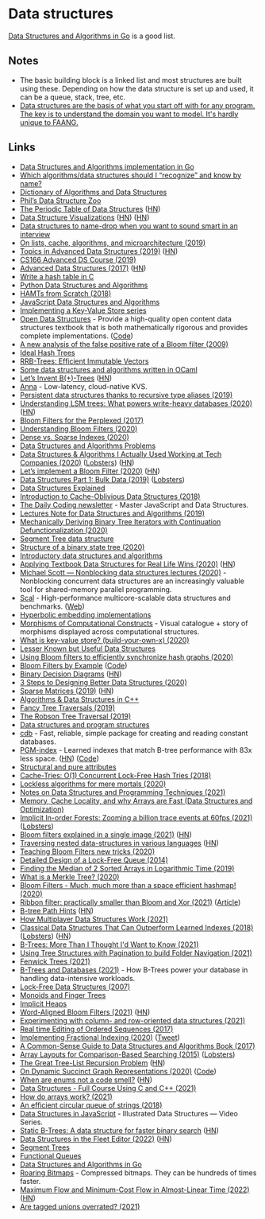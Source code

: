 # Data structures

[Data Structures and Algorithms in Go](https://github.com/paliimx/Data-Structures-and-Algorithms) is a good list.

## Notes

- The basic building block is a linked list and most structures are built using these. Depending on how the data structure is set up and used, it can be a queue, stack, tree, etc.
- [Data structures are the basis of what you start off with for any program. The key is to understand the domain you want to model. It's hardly unique to FAANG.](https://news.ycombinator.com/item?id=20039164)

## Links

- [Data Structures and Algorithms implementation in Go](https://github.com/floyernick/Data-Structures-and-Algorithms)
- [Which algorithms/data structures should I “recognize” and know by name?](https://softwareengineering.stackexchange.com/questions/155639/which-algorithms-data-structures-should-i-recognize-and-know-by-name)
- [Dictionary of Algorithms and Data Structures](https://xlinux.nist.gov/dads/)
- [Phil’s Data Structure Zoo](https://g1thubhub.github.io/data-structure-zoo.html)
- [The Periodic Table of Data Structures](https://stratos.seas.harvard.edu/files/stratos/files/periodictabledatastructures.pdf) ([HN](https://news.ycombinator.com/item?id=18314555))
- [Data Structure Visualizations](https://www.cs.usfca.edu/~galles/visualization/Algorithms.html) ([HN](https://news.ycombinator.com/item?id=19082943)) ([HN](https://news.ycombinator.com/item?id=27745184))
- [Data structures to name-drop when you want to sound smart in an interview](http://blog.amynguyen.net/?p=853)
- [On lists, cache, algorithms, and microarchitecture (2019)](https://pdziepak.github.io/2019/05/02/on-lists-cache-algorithms-and-microarchitecture/)
- [Topics in Advanced Data Structures (2019)](http://web.stanford.edu/class/cs166/handouts/100%20Suggested%20Final%20Project%20Topics.pdf) ([HN](https://news.ycombinator.com/item?id=19780387))
- [CS166 Advanced DS Course (2019)](http://web.stanford.edu/class/cs166/)
- [Advanced Data Structures (2017)](https://courses.csail.mit.edu/6.851/fall17/) ([HN](https://news.ycombinator.com/item?id=20044876))
- [Write a hash table in C](https://github.com/jamesroutley/write-a-hash-table)
- [Python Data Structures and Algorithms](https://github.com/prabhupant/python-ds)
- [HAMTs from Scratch (2018)](https://vaibhavsagar.com/blog/2018/07/29/hamts-from-scratch/)
- [JavaScript Data Structures and Algorithms](https://github.com/JoeKarlsson/data-structures)
- [Implementing a Key-Value Store series](http://codecapsule.com/2012/11/07/ikvs-implementing-a-key-value-store-table-of-contents/)
- [Open Data Structures](https://opendatastructures.org/) - Provide a high-quality open content data structures textbook that is both mathematically rigorous and provides complete implementations. ([Code](https://github.com/patmorin/ods))
- [A new analysis of the false positive rate of a Bloom filter (2009)](https://www.csee.usf.edu/~kchriste/energy/ipl10.pdf)
- [Ideal Hash Trees](https://lampwww.epfl.ch/papers/idealhashtrees.pdf)
- [RRB-Trees: Efficient Immutable Vectors](http://citeseerx.ist.psu.edu/viewdoc/download;jsessionid=0265C1992F573129BCC7D4AF7734DBF7?doi=10.1.1.592.5377&rep=rep1&type=pdf)
- [Some data structures and algorithms written in OCaml](https://github.com/jdan/ocaml-data-structures)
- [Let’s Invent B(+)-Trees](https://shachaf.net/w/b-trees) ([HN](https://news.ycombinator.com/item?id=23001831))
- [Anna](https://github.com/hydro-project/anna) - Low-latency, cloud-native KVS.
- [Persistent data structures thanks to recursive type aliases (2019)](https://www.aleksandra.codes/persistent-data-structures)
- [Understanding LSM trees: What powers write-heavy databases (2020)](https://yetanotherdevblog.com/lsm/) ([HN](https://news.ycombinator.com/item?id=30269286))
- [Bloom Filters for the Perplexed (2017)](https://sagi.io/bloom-filters-for-the-perplexed/)
- [Understanding Bloom Filters (2020)](https://yetanotherdevblog.com/bloom-filters/)
- [Dense vs. Sparse Indexes (2020)](https://yetanotherdevblog.com/dense-vs-sparse-indexes/)
- [Data Structures and Algorithms Problems](https://www.techiedelight.com/list-of-problems/)
- [Data Structures & Algorithms I Actually Used Working at Tech Companies (2020)](https://blog.pragmaticengineer.com/data-structures-and-algorithms-i-actually-used-day-to-day/) ([Lobsters](https://lobste.rs/s/n8tyip/data_structures_algorithms_i_actually)) ([HN](https://news.ycombinator.com/item?id=23841491))
- [Let’s implement a Bloom Filter (2020)](https://onatm.dev/2020/08/10/let-s-implement-a-bloom-filter/) ([HN](https://news.ycombinator.com/item?id=24102617))
- [Data Structures Part 1: Bulk Data (2019)](https://ourmachinery.com/post/data-structures-part-1-bulk-data/) ([Lobsters](https://lobste.rs/s/t8mrxn/data_structures_part_1_bulk_data))
- [Data Structures Explained](https://www.freecodecamp.org/news/learn-all-about-data-structures-used-in-computer-science/)
- [Introduction to Cache-Oblivious Data Structures (2018)](https://rcoh.me/posts/cache-oblivious-datastructures/)
- [The Daily Coding newsletter](https://thedailycoding.com/) - Master JavaScript and Data Structures.
- [Lectures Note for Data Structures and Algorithms (2019)](https://www.cs.bham.ac.uk/~jxb/DSA/dsa.pdf)
- [Mechanically Deriving Binary Tree Iterators with Continuation Defunctionalization (2020)](https://abhinavsarkar.net/posts/continuation-defunctionalization/)
- [Segment Tree data structure](https://cp-algorithms.com/data_structures/segment_tree.html)
- [Structure of a binary state tree (2020)](https://medium.com/@gballet/structure-of-a-binary-state-tree-part-1-48c587836d2f)
- [Introductory data structures and algorithms](https://github.com/sushinoya/fundamentals)
- [Applying Textbook Data Structures for Real Life Wins (2020)](https://heap.io/blog/engineering/applying-textbook-data-structures-for-real-life-wins) ([HN](https://news.ycombinator.com/item?id=24761105))
- [Michael Scott — Nonblocking data structures lectures (2020)](https://www.youtube.com/watch?v=9XAx279s7gs) - Nonblocking concurrent data structures are an increasingly valuable tool for shared-memory parallel programming.
- [Scal](https://github.com/cksystemsgroup/scal) - High-performance multicore-scalable data structures and benchmarks. ([Web](http://scal.cs.uni-salzburg.at/))
- [Hyperbolic embedding implementations](https://github.com/HazyResearch/hyperbolics)
- [Morphisms of Computational Constructs](https://github.com/prathyvsh/morphisms-of-computational-structures) - Visual catalogue + story of morphisms displayed across computational structures.
- [What is key-value store? (build-your-own-x) (2020)](http://djkooks.github.io/build-your-own-kv-store)
- [Lesser Known but Useful Data Structures](https://stackoverflow.com/questions/500607/what-are-the-lesser-known-but-useful-data-structures)
- [Using Bloom filters to efficiently synchronize hash graphs (2020)](https://martin.kleppmann.com/2020/12/02/bloom-filter-hash-graph-sync.html)
- [Bloom Filters by Example](https://llimllib.github.io/bloomfilter-tutorial/) ([Code](https://github.com/llimllib/bloomfilter-tutorial))
- [Binary Decision Diagrams](https://crypto.stanford.edu/pbc/notes/zdd/) ([HN](https://news.ycombinator.com/item?id=25342922))
- [3 Steps to Designing Better Data Structures (2020)](https://mochromatic.com/3-steps-to-designing-better-data-structures-in-elixir/)
- [Sparse Matrices (2019)](https://matteding.github.io/2019/04/25/sparse-matrices/) ([HN](https://news.ycombinator.com/item?id=25601288))
- [Algorithms & Data Structures in C++](https://github.com/xtaci/algorithms)
- [Fancy Tree Traversals (2019)](https://drs.is/post/fancy-tree-traversals/)
- [The Robson Tree Traversal (2019)](https://drs.is/post/robson-traversal/)
- [Data structures and program structures](http://cr.yp.to/data.html)
- [cdb](http://cr.yp.to/cdb.html) - Fast, reliable, simple package for creating and reading constant databases.
- [PGM-index](https://pgm.di.unipi.it/) - Learned indexes that match B-tree performance with 83x less space. ([HN](https://news.ycombinator.com/item?id=25899286)) ([Code](https://github.com/gvinciguerra/PGM-index))
- [Structural and pure attributes](https://minimalmodeling.substack.com/p/structural-and-pure-attributes)
- [Cache-Tries: O(1) Concurrent Lock-Free Hash Tries (2018)](http://aleksandar-prokopec.com/resources/docs/p137-prokopec.pdf)
- [Lockless algorithms for mere mortals (2020)](https://lwn.net/Articles/827180/)
- [Notes on Data Structures and Programming Techniques (2021)](https://www.cs.yale.edu/homes/aspnes/classes/223/notes.html)
- [Memory, Cache Locality, and why Arrays are Fast (Data Structures and Optimization)](https://www.youtube.com/watch?v=247cXLkYt2M)
- [Implicit In-order Forests: Zooming a billion trace events at 60fps (2021)](https://thume.ca/2021/03/14/iforests/) ([Lobsters](https://lobste.rs/s/gkmpyc/implicit_order_forests_zooming_billion))
- [Bloom filters explained in a single image (2021)](https://exampl.io/bloom-filters/) ([HN](https://news.ycombinator.com/item?id=26771991))
- [Traversing nested data-structures in various languages](https://github.com/josevalim/nested-data-structure-traversal) ([HN](https://news.ycombinator.com/item?id=26776786))
- [Teaching Bloom Filters new tricks (2020)](https://toao.com/blog/teaching-bloom-filters-new-tricks)
- [Detailed Design of a Lock-Free Queue (2014)](https://moodycamel.com/blog/2014/detailed-design-of-a-lock-free-queue)
- [Finding the Median of 2 Sorted Arrays in Logarithmic Time (2019)](https://medium.com/@hazemu/finding-the-median-of-2-sorted-arrays-in-logarithmic-time-1d3f2ecbeb46)
- [What is a Merkle Tree? (2020)](https://decentralizedthoughts.github.io/2020-12-22-what-is-a-merkle-tree/)
- [Bloom Filters - Much, much more than a space efficient hashmap! (2020)](https://boyter.org/posts/bloom-filter/)
- [Ribbon filter: practically smaller than Bloom and Xor (2021)](https://arxiv.org/abs/2103.02515) ([Article](https://engineering.fb.com/2021/07/09/data-infrastructure/ribbon-filter/))
- [B-tree Path Hints](https://github.com/tidwall/btree/blob/master/PATH_HINT.md) ([HN](https://news.ycombinator.com/item?id=28008541))
- [How Multiplayer Data Structures Work (2021)](https://matt-rickard.com/collaborative-data-types/)
- [Classical Data Structures That Can Outperform Learned Indexes (2018)](https://dawn.cs.stanford.edu//2018/01/11/index-baselines/) ([Lobsters](https://lobste.rs/s/pvjhcl/classical_data_structures_can)) ([HN](https://news.ycombinator.com/item?id=28195439))
- [B-Trees: More Than I Thought I'd Want to Know (2021)](https://benjamincongdon.me/blog/2021/08/17/B-Trees-More-Than-I-Thought-Id-Want-to-Know/)
- [Using Tree Structures with Pagination to build Folder Navigation (2021)](https://medium.com/frame-io-engineering/hierarchy-and-pagination-traversing-the-folder-tree-1ba641ec2ce7)
- [Fenwick Trees (2021)](https://jornhub.dev/articles/fenwick-trees/)
- [B-Trees and Databases (2021)](https://medium.com/@amitdavidson234/all-about-b-trees-and-databases-8c0697856189) - How B-Trees power your database in handling data-intensive workloads.
- [Lock-Free Data Structures (2007)](http://erdani.org/publications/cuj-2004-10.pdf)
- [Monoids and Finger Trees](https://apfelmus.nfshost.com/articles/monoid-fingertree.html)
- [Implicit Heaps](https://apfelmus.nfshost.com/articles/implicit-heaps.html)
- [Word-Aligned Bloom Filters (2021)](https://lemire.me/blog/2021/10/03/word-aligned-bloom-filters/) ([HN](https://news.ycombinator.com/item?id=28737910))
- [Experimenting with column- and row-oriented data structures (2021)](https://datastation.multiprocess.io/blog/2021-10-18-experimenting-with-column-and-row-oriented-datastructures.html)
- [Real time Editing of Ordered Sequences (2017)](https://www.figma.com/blog/realtime-editing-of-ordered-sequences/)
- [Implementing Fractional Indexing (2020)](https://observablehq.com/@dgreensp/implementing-fractional-indexing) ([Tweet](https://twitter.com/tmcw/status/1450878278416441347))
- [A Common-Sense Guide to Data Structures and Algorithms Book (2017)](https://www.goodreads.com/en/book/show/34695800)
- [Array Layouts for Comparison-Based Searching (2015)](https://arxiv.org/abs/1509.05053) ([Lobsters](https://lobste.rs/s/jdxjm8/array_layouts_for_comparison_based))
- [The Great Tree-List Recursion Problem](http://cslibrary.stanford.edu/109/TreeListRecursion.html) ([HN](https://news.ycombinator.com/item?id=29067098))
- [On Dynamic Succinct Graph Representations (2020)](https://ieeexplore.ieee.org/document/9105823) ([Code](https://github.com/aplf/sdk2tree))
- [When are enums not a code smell?](https://softwareengineering.stackexchange.com/questions/300080/when-are-enums-not-a-code-smell) ([HN](https://news.ycombinator.com/item?id=29295412))
- [Data Structures - Full Course Using C and C++ (2021)](https://www.youtube.com/watch?v=B31LgI4Y4DQ)
- [How do arrays work? (2021)](https://nan.fyi/how-arrays-work)
- [An efficient circular queue of strings (2018)](https://nitely.github.io/2018/05/16/an-efficient-queue-of-strings.html)
- [Data Structures in JavaScript](https://github.com/kamranahmedse/datastructures-in-javascript) - Illustrated Data Structures — Video Series.
- [Static B-Trees: A data structure for faster binary search](https://en.algorithmica.org/hpc/data-structures/s-tree/) ([HN](https://news.ycombinator.com/item?id=30376140))
- [Data Structures in the Fleet Editor (2022)](https://blog.jetbrains.com/fleet/2022/02/fleet-below-deck-part-ii-breaking-down-the-editor/) ([HN](https://news.ycombinator.com/item?id=30415868))
- [Segment Trees](https://en.algorithmica.org/hpc/data-structures/segment-trees/)
- [Functional Queues](https://vfoley.xyz/functional-queues/)
- [Data Structures and Algorithms in Go](https://github.com/paliimx/Data-Structures-and-Algorithms)
- [Roaring Bitmaps](https://roaringbitmap.org/) - Compressed bitmaps. They can be hundreds of times faster.
- [Maximum Flow and Minimum-Cost Flow in Almost-Linear Time (2022)](https://arxiv.org/abs/2203.00671) ([HN](https://news.ycombinator.com/item?id=31149038))
- [Are tagged unions overrated? (2021)](https://typesanitizer.com/blog/tagged-unions.html)